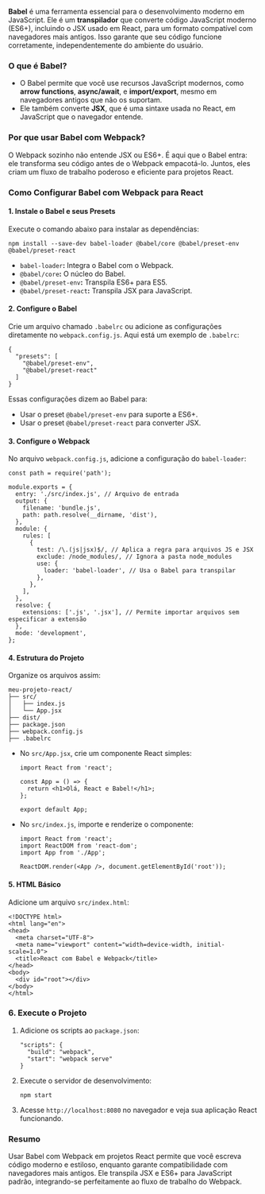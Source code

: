 **Babel** é uma ferramenta essencial para o desenvolvimento moderno em JavaScript. Ele é um **transpilador** que converte código JavaScript moderno (ES6+), incluindo o JSX usado em React, para um formato compatível com navegadores mais antigos. Isso garante que seu código funcione corretamente, independentemente do ambiente do usuário.

### **O que é Babel?**

- O Babel permite que você use recursos JavaScript modernos, como **arrow functions**, **async/await**, e **import/export**, mesmo em navegadores antigos que não os suportam.
- Ele também converte **JSX**, que é uma sintaxe usada no React, em JavaScript que o navegador entende.

### **Por que usar Babel com Webpack?**

O Webpack sozinho não entende JSX ou ES6+. É aqui que o Babel entra: ele transforma seu código antes de o Webpack empacotá-lo. Juntos, eles criam um fluxo de trabalho poderoso e eficiente para projetos React.

### **Como Configurar Babel com Webpack para React**

#### **1. Instale o Babel e seus Presets**

Execute o comando abaixo para instalar as dependências:

```
npm install --save-dev babel-loader @babel/core @babel/preset-env @babel/preset-react
```

- `babel-loader`**:** Integra o Babel com o Webpack.
- `@babel/core`**:** O núcleo do Babel.
- `@babel/preset-env`**:** Transpila ES6+ para ES5.
- `@babel/preset-react`**:** Transpila JSX para JavaScript.

#### **2. Configure o Babel**

Crie um arquivo chamado `.babelrc` ou adicione as configurações diretamente no `webpack.config.js`. Aqui está um exemplo de `.babelrc`:

```
{
  "presets": [
    "@babel/preset-env",
    "@babel/preset-react"
  ]
}
```

Essas configurações dizem ao Babel para:
- Usar o preset `@babel/preset-env` para suporte a ES6+.
- Usar o preset `@babel/preset-react` para converter JSX.

#### **3. Configure o Webpack**

No arquivo `webpack.config.js`, adicione a configuração do `babel-loader`:

```
const path = require('path');

module.exports = {
  entry: './src/index.js', // Arquivo de entrada
  output: {
    filename: 'bundle.js',
    path: path.resolve(__dirname, 'dist'),
  },
  module: {
    rules: [
      {
        test: /\.(js|jsx)$/, // Aplica a regra para arquivos JS e JSX
        exclude: /node_modules/, // Ignora a pasta node_modules
        use: {
          loader: 'babel-loader', // Usa o Babel para transpilar
        },
      },
    ],
  },
  resolve: {
    extensions: ['.js', '.jsx'], // Permite importar arquivos sem especificar a extensão
  },
  mode: 'development',
};
```

#### **4. Estrutura do Projeto**

Organize os arquivos assim:

```
meu-projeto-react/
├── src/
│   ├── index.js
│   └── App.jsx
├── dist/
├── package.json
├── webpack.config.js
├── .babelrc
```

- No `src/App.jsx`, crie um componente React simples:

    ```
    import React from 'react';
    
    const App = () => {
      return <h1>Olá, React e Babel!</h1>;
    };
    
    export default App;
    ```

- No `src/index.js`, importe e renderize o componente:

    ```
    import React from 'react';
    import ReactDOM from 'react-dom';
    import App from './App';
    
    ReactDOM.render(<App />, document.getElementById('root'));
    ```

#### **5. HTML Básico**

Adicione um arquivo `src/index.html`:

```
<!DOCTYPE html>
<html lang="en">
<head>
  <meta charset="UTF-8">
  <meta name="viewport" content="width=device-width, initial-scale=1.0">
  <title>React com Babel e Webpack</title>
</head>
<body>
  <div id="root"></div>
</body>
</html>
```

### **6. Execute o Projeto**

1. Adicione os scripts ao `package.json`:

    ```
    "scripts": {
      "build": "webpack",
      "start": "webpack serve"
    }
    ```

2. Execute o servidor de desenvolvimento:

    ```
    npm start
    ```

3. Acesse `http://localhost:8080` no navegador e veja sua aplicação React funcionando.

### **Resumo**

Usar Babel com Webpack em projetos React permite que você escreva código moderno e estiloso, enquanto garante compatibilidade com navegadores mais antigos. Ele transpila JSX e ES6+ para JavaScript padrão, integrando-se perfeitamente ao fluxo de trabalho do Webpack.


